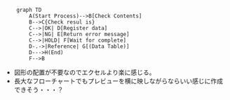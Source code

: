 ```mermaid
    graph TD
        A(Start Process)-->B[Check Contents]
        B-->C{Check resul is}
        C-->|OK| D[Register data]
        C-->|NG| E[Return error message]
        C-->|HOLD| F[Wait for complete]
        D-.->|Reference| G[(Data Table)]
        D--->H(End)
        F-->B
```

- 図形の配置が不要なのでエクセルより楽に感じる。
- 長大なフローチャートでもプレビューを横に映しながらならいい感じに作成できそう・・・？